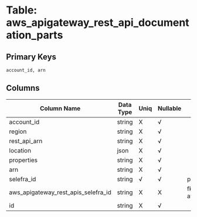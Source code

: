 # Table: aws_apigateway_rest_api_documentation_parts

## Primary Keys 

```
account_id, arn
```


## Columns 

|  Column Name   |  Data Type  | Uniq | Nullable | Description | 
|  ----  | ----  | ----  | ----  | ---- | 
| account_id | string | X | √ |  | 
| region | string | X | √ |  | 
| rest_api_arn | string | X | √ |  | 
| location | json | X | √ |  | 
| properties | string | X | √ |  | 
| arn | string | X | √ |  | 
| selefra_id | string | √ | √ | primary keys value md5 | 
| aws_apigateway_rest_apis_selefra_id | string | X | X | fk to aws_apigateway_rest_apis.selefra_id | 
| id | string | X | √ |  | 


